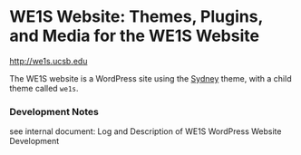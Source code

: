 # WE1S Website: Themes, Plugins, and Media for the WE1S Website

http://we1s.ucsb.edu

The WE1S website is a WordPress site using the [Sydney](https://wordpress.org/themes/sydney/) theme, with a child theme called `we1s`.


### Development Notes

see internal document: Log and Description of WE1S WordPress Website Development
